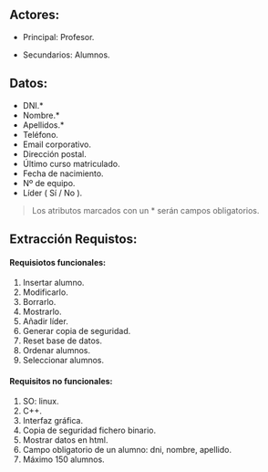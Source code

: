## Actores:
* Principal:  Profesor.

* Secundarios: Alumnos.

## Datos:
* DNI.*
* Nombre.*
* Apellidos.*
* Teléfono.
* Email corporativo.
* Dirección postal.
* Último curso matriculado.
* Fecha de nacimiento.
* Nº de equipo.
* Líder ( Sí / No ).

> Los atributos marcados con un * serán campos obligatorios.


## Extracción Requistos:

#### Requisiotos funcionales:

1. Insertar alumno.
2. Modificarlo.
3. Borrarlo.
4. Mostrarlo.
5. Añadir líder.
6. Generar copia de seguridad.
7. Reset base de datos.
8. Ordenar alumnos.
9. Seleccionar alumnos.

#### Requisitos no funcionales:

1. SO: linux.
2. C++.
3. Interfaz gráfica.
4. Copia de seguridad fichero binario.
5. Mostrar datos en html.
6. Campo obligatorio de un alumno: dni, nombre, apellido.
7. Máximo 150 alumnos.
